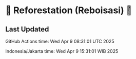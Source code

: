 
# 🌳 Reforestation (Reboisasi) 🌲

## Last Updated

GitHub Actions time: Wed Apr  9 08:31:01 UTC 2025

Indonesia/Jakarta time: Wed Apr  9 15:31:01 WIB 2025
